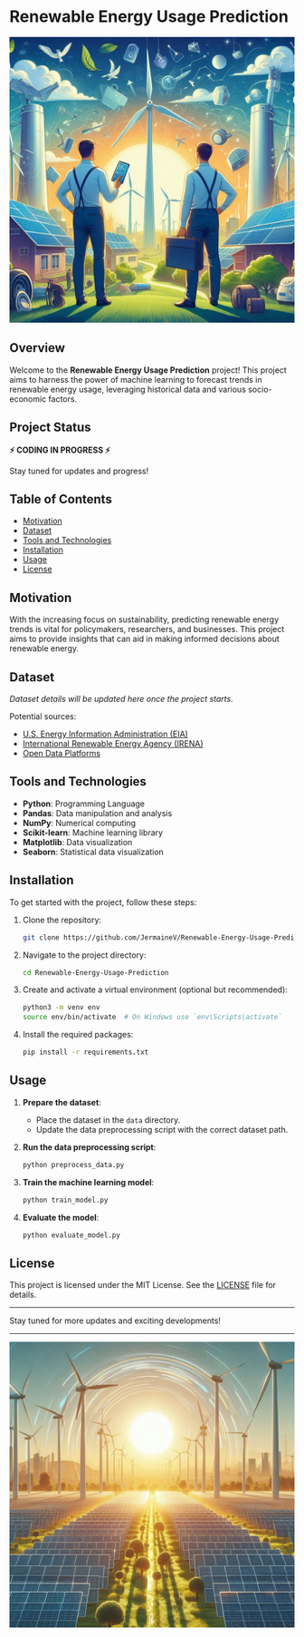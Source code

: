 # Renewable Energy Usage Prediction

![Project Image](https://github.com/JermaineV/JermaineV.github.io/blob/6f8157c4bf93060da1c072700be8f41fa1cee3b4/images/energy1.jpeg)

## Overview
Welcome to the **Renewable Energy Usage Prediction** project! This project aims to harness the power of machine learning to forecast trends in renewable energy usage, leveraging historical data and various socio-economic factors.

## Project Status
**⚡ CODING IN PROGRESS ⚡**

Stay tuned for updates and progress!

## Table of Contents
- [Motivation](#motivation)
- [Dataset](#dataset)
- [Tools and Technologies](#tools-and-technologies)
- [Installation](#installation)
- [Usage](#usage)
- [License](#license)

## Motivation
With the increasing focus on sustainability, predicting renewable energy trends is vital for policymakers, researchers, and businesses. This project aims to provide insights that can aid in making informed decisions about renewable energy.

## Dataset
*Dataset details will be updated here once the project starts.*

Potential sources:
- [U.S. Energy Information Administration (EIA)](https://www.eia.gov/)
- [International Renewable Energy Agency (IRENA)](https://www.irena.org/)
- [Open Data Platforms](https://data.world/)

## Tools and Technologies
- **Python**: Programming Language
- **Pandas**: Data manipulation and analysis
- **NumPy**: Numerical computing
- **Scikit-learn**: Machine learning library
- **Matplotlib**: Data visualization
- **Seaborn**: Statistical data visualization

## Installation
To get started with the project, follow these steps:

1. Clone the repository:
    ```bash
    git clone https://github.com/JermaineV/Renewable-Energy-Usage-Prediction.git
    ```
2. Navigate to the project directory:
    ```bash
    cd Renewable-Energy-Usage-Prediction
    ```
3. Create and activate a virtual environment (optional but recommended):
    ```bash
    python3 -m venv env
    source env/bin/activate  # On Windows use `env\Scripts\activate`
    ```
4. Install the required packages:
    ```bash
    pip install -r requirements.txt
    ```

## Usage
1. **Prepare the dataset**:
    - Place the dataset in the `data` directory.
    - Update the data preprocessing script with the correct dataset path.

2. **Run the data preprocessing script**:
    ```bash
    python preprocess_data.py
    ```

3. **Train the machine learning model**:
    ```bash
    python train_model.py
    ```

4. **Evaluate the model**:
    ```bash
    python evaluate_model.py
    ```

## License
This project is licensed under the MIT License. See the [LICENSE](LICENSE) file for details.

---

Stay tuned for more updates and exciting developments!

---

![Project Image](https://github.com/JermaineV/JermaineV.github.io/blob/8fdc2c5f5506be685215ad6b1fd66b07ea740232/images/energy.jpeg)
